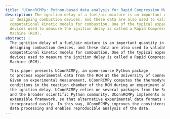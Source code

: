 ```yaml
---
title: 'UConnRCMPy: Python-based data analysis for Rapid Compression Machines'
description: The ignition delay of a fuel/air mixture is an important quantity
  in designing combustion devices, and these data are also used to validate
  computational kinetic models for combustion. One of the typical experimental
  devices used to measure the ignition delay is called a Rapid Compression
  Machine (RCM).
abstract: |
  The ignition delay of a fuel/air mixture is an important quantity in
  designing combustion devices, and these data are also used to validate
  computational kinetic models for combustion. One of the typical experimental
  devices used to measure the ignition delay is called a Rapid Compression
  Machine (RCM).

  This paper presents UConnRCMPy, an open-source Python package
  to process experimental data from the RCM at the University of Connecticut.
  Given an experimental measurement, UConnRCMPy computes the thermodynamic
  conditions in the reaction chamber of the RCM during an experiment along with
  the ignition delay. UConnRCMPy relies on several packages from the SciPy stack
  and the broader scientific Python community. UConnRCMPy implements an
  extensible framework, so that alternative experimental data formats can be
  incorporated easily. In this way, UConnRCMPy improves the consistency of RCM
  data processing and enables reproducible analysis of the data.
---
```

